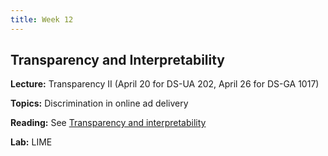 ```yaml
---
title: Week 12
---
```


## Transparency and Interpretability

**Lecture:** Transparency II (April 20 for DS-UA 202, April 26 for DS-GA 1017)

**Topics:** Discrimination in online ad delivery

**Reading:** See [Transparency and interpretability](../../../assets/transparency_reader.pdf)

**Lab:** LIME
